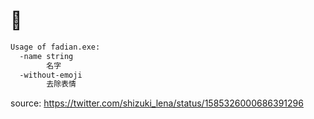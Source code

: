 # 💈

```bash
Usage of fadian.exe:
  -name string
        名字
  -without-emoji
        去除表情
```

source: https://twitter.com/shizuki_lena/status/1585326000686391296
